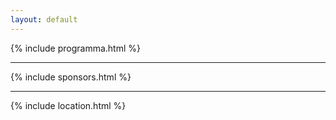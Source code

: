```yaml
---
layout: default
---
```


{% include programma.html %}

---

{% include sponsors.html %}

---

{% include location.html %}
